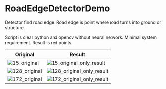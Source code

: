 # RoadEdgeDetectorDemo
Detector find road edge. Road edge is point where road turns into ground or structure.

Script is clear python and opencv without neural network. Minimal system requirement. Result is red points.

| Original | Result |
| ------------- | ------------- |
| ![15_original](https://github.com/UserNameBlaBlaBlaBla/RoadEdgeDetectorDemo/assets/53517548/6ea336e2-e3c9-4d48-be96-9fe86e822140)  | ![15_original_only_result](https://github.com/UserNameBlaBlaBlaBla/RoadEdgeDetectorDemo/assets/53517548/04629378-1321-4358-86fe-8fc743000b5c) |
| ![128_original](https://github.com/UserNameBlaBlaBlaBla/RoadEdgeDetectorDemo/assets/53517548/bf5d1622-9c7d-4083-92d8-97810b76083e) | ![128_original_only_result](https://github.com/UserNameBlaBlaBlaBla/RoadEdgeDetectorDemo/assets/53517548/d0c81c1b-dfe5-4b9a-8339-401f580b6612)  |
| ![172_original](https://github.com/UserNameBlaBlaBlaBla/RoadEdgeDetectorDemo/assets/53517548/5ffd0bb9-17ae-40fc-889c-594cb9364143) | ![172_original_only_result](https://github.com/UserNameBlaBlaBlaBla/RoadEdgeDetectorDemo/assets/53517548/0ac155ce-faf2-4287-844c-8c0262d49c76)  |
